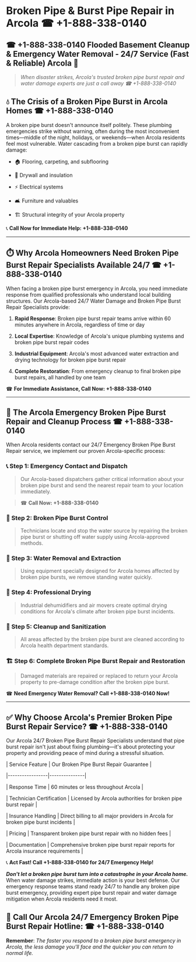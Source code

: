 # Broken Pipe & Burst Pipe Repair in Arcola ☎ +1-888-338-0140  
## ☎ +1-888-338-0140 Flooded Basement Cleanup & Emergency Water Removal - 24/7 Service (Fast & Reliable) Arcola 🚨  

> *When disaster strikes, Arcola's trusted broken pipe burst repair and water damage experts are just a call away ☎ +1-888-338-0140*  

## 💧 The Crisis of a Broken Pipe Burst in Arcola Homes ☎ +1-888-338-0140  

A broken pipe burst doesn't announce itself politely. These plumbing emergencies strike without warning, often during the most inconvenient times—middle of the night, holidays, or weekends—when Arcola residents feel most vulnerable. Water cascading from a broken pipe burst can rapidly damage:  

* 🏠 Flooring, carpeting, and subflooring  
* 🧱 Drywall and insulation  
* ⚡ Electrical systems  
* 🛋️ Furniture and valuables  
* 🏗️ Structural integrity of your Arcola property  

📞 **Call Now for Immediate Help: +1-888-338-0140**  

---  

## ⏱️ Why Arcola Homeowners Need Broken Pipe Burst Repair Specialists Available 24/7 ☎ +1-888-338-0140  

When facing a broken pipe burst emergency in Arcola, you need immediate response from qualified professionals who understand local building structures. Our Arcola-based 24/7 Water Damage and Broken Pipe Burst Repair Specialists provide:  

1. **Rapid Response**: Broken pipe burst repair teams arrive within 60 minutes anywhere in Arcola, regardless of time or day  
2. **Local Expertise**: Knowledge of Arcola's unique plumbing systems and broken pipe burst repair codes  
3. **Industrial Equipment**: Arcola's most advanced water extraction and drying technology for broken pipe burst repair  
4. **Complete Restoration**: From emergency cleanup to final broken pipe burst repairs, all handled by one team  

☎ **For Immediate Assistance, Call Now: +1-888-338-0140**  

---  

## 🔧 The Arcola Emergency Broken Pipe Burst Repair and Cleanup Process ☎ +1-888-338-0140  

When Arcola residents contact our 24/7 Emergency Broken Pipe Burst Repair service, we implement our proven Arcola-specific process:  

### 📞 Step 1: Emergency Contact and Dispatch  
> Our Arcola-based dispatchers gather critical information about your broken pipe burst and send the nearest repair team to your location immediately.  
> ☎ **Call Now: +1-888-338-0140**  

### 🚿 Step 2: Broken Pipe Burst Control  
> Technicians locate and stop the water source by repairing the broken pipe burst or shutting off water supply using Arcola-approved methods.  

### 🌊 Step 3: Water Removal and Extraction  
> Using equipment specially designed for Arcola homes affected by broken pipe bursts, we remove standing water quickly.  

### 💨 Step 4: Professional Drying  
> Industrial dehumidifiers and air movers create optimal drying conditions for Arcola's climate after broken pipe burst incidents.  

### 🧼 Step 5: Cleanup and Sanitization  
> All areas affected by the broken pipe burst are cleaned according to Arcola health department standards.  

### 🏗️ Step 6: Complete Broken Pipe Burst Repair and Restoration  
> Damaged materials are repaired or replaced to return your Arcola property to pre-damage condition after the broken pipe burst.  

☎ **Need Emergency Water Removal? Call +1-888-338-0140 Now!**  

---  

## ✅ Why Choose Arcola's Premier Broken Pipe Burst Repair Service? ☎ +1-888-338-0140  

Our Arcola 24/7 Broken Pipe Burst Repair Specialists understand that pipe burst repair isn't just about fixing plumbing—it's about protecting your property and providing peace of mind during a stressful situation.  

| Service Feature | Our Broken Pipe Burst Repair Guarantee |  
|-----------------|---------------|  
| Response Time | 60 minutes or less throughout Arcola |  
| Technician Certification | Licensed by Arcola authorities for broken pipe burst repair |  
| Insurance Handling | Direct billing to all major providers in Arcola for broken pipe burst incidents |  
| Pricing | Transparent broken pipe burst repair with no hidden fees |  
| Documentation | Comprehensive broken pipe burst repair reports for Arcola insurance requirements |  

📞 **Act Fast! Call +1-888-338-0140 for 24/7 Emergency Help!**  

***Don't let a broken pipe burst turn into a catastrophe in your Arcola home.*** When water damage strikes, immediate action is your best defense. Our emergency response teams stand ready 24/7 to handle any broken pipe burst emergency, providing expert pipe burst repair and water damage mitigation when Arcola residents need it most.  

## 📱 Call Our Arcola 24/7 Emergency Broken Pipe Burst Repair Hotline: ☎ +1-888-338-0140  

**Remember**: *The faster you respond to a broken pipe burst emergency in Arcola, the less damage you'll face and the quicker you can return to normal life.*